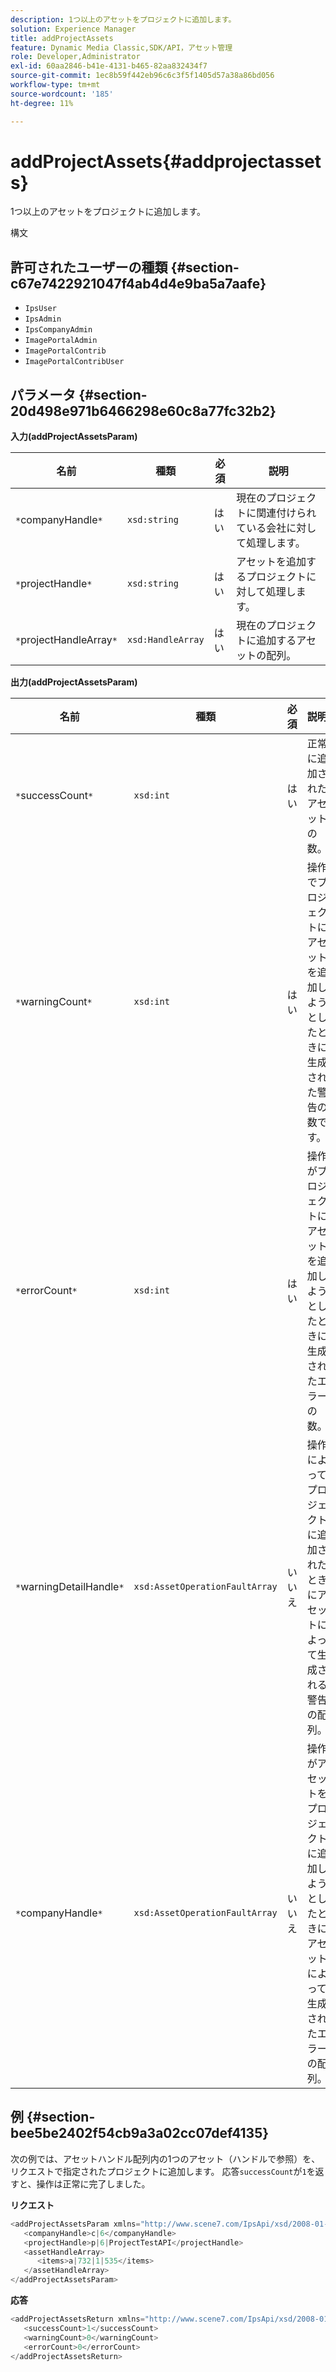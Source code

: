 ```yaml
---
description: 1つ以上のアセットをプロジェクトに追加します。
solution: Experience Manager
title: addProjectAssets
feature: Dynamic Media Classic,SDK/API，アセット管理
role: Developer,Administrator
exl-id: 60aa2846-b41e-4131-b465-82aa832434f7
source-git-commit: 1ec8b59f442eb96c6c3f5f1405d57a38a86bd056
workflow-type: tm+mt
source-wordcount: '185'
ht-degree: 11%

---
```


# addProjectAssets{#addprojectassets}

1つ以上のアセットをプロジェクトに追加します。

構文

## 許可されたユーザーの種類 {#section-c67e7422921047f4ab4d4e9ba5a7aafe}

* `IpsUser`
* `IpsAdmin`
* `IpsCompanyAdmin`
* `ImagePortalAdmin`
* `ImagePortalContrib`
* `ImagePortalContribUser`

## パラメータ {#section-20d498e971b6466298e60c8a77fc32b2}

**入力(addProjectAssetsParam)**

| 名前 | 種類 | 必須 | 説明 |
|---|---|---|---|
| `*`companyHandle`*` | `xsd:string` | はい | 現在のプロジェクトに関連付けられている会社に対して処理します。 |
| `*`projectHandle`*` | `xsd:string` | はい | アセットを追加するプロジェクトに対して処理します。 |
| `*`projectHandleArray`*` | `xsd:HandleArray` | はい | 現在のプロジェクトに追加するアセットの配列。 |

**出力(addProjectAssetsParam)**

| 名前 | 種類 | 必須 | 説明 |
|---|---|---|---|
| `*`successCount`*` | `xsd:int` | はい | 正常に追加されたアセットの数。 |
| `*`warningCount`*` | `xsd:int` | はい | 操作でプロジェクトにアセットを追加しようとしたときに生成された警告の数です。 |
| `*`errorCount`*` | `xsd:int` | はい | 操作がプロジェクトにアセットを追加しようとしたときに生成されたエラーの数。 |
| `*`warningDetailHandle`*` | `xsd:AssetOperationFaultArray` | いいえ | 操作によってプロジェクトに追加されたときにアセットによって生成される警告の配列。 |
| `*`companyHandle`*` | `xsd:AssetOperationFaultArray` | いいえ | 操作がアセットをプロジェクトに追加しようとしたときにアセットによって生成されたエラーの配列。 |

## 例 {#section-bee5be2402f54cb9a3a02cc07def4135}

次の例では、アセットハンドル配列内の1つのアセット（ハンドルで参照）を、リクエストで指定されたプロジェクトに追加します。 応答`successCount`が`1`を返すと、操作は正常に完了しました。

**リクエスト**

```java
<addProjectAssetsParam xmlns="http://www.scene7.com/IpsApi/xsd/2008-01-15">
   <companyHandle>c|6</companyHandle>
   <projectHandle>p|6|ProjectTestAPI</projectHandle>
   <assetHandleArray>
      <items>a|732|1|535</items>
   </assetHandleArray>
</addProjectAssetsParam>
```

**応答**

```java
<addProjectAssetsReturn xmlns="http://www.scene7.com/IpsApi/xsd/2008-01-15">
   <successCount>1</successCount>
   <warningCount>0</warningCount>
   <errorCount>0</errorCount>
</addProjectAssetsReturn>
```

